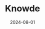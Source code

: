 ---  
layout: startup_page  
title: "Knowde"  
id: "knowde.com"  
permalink: "/knowdeknowde.com08012024/"  
website: "https://www.knowde.com/"  
funding_round: "Series C"  
funding_amount: "$60M"  
investors: "Blue Cloud Ventures, Point72 Private Investments, Sequoia"  
about: "Knowde is an online marketplace connecting buyers and sellers of chemicals and polymers. It aims to bring transparency and efficiency to this traditionally fragmented market by providing a digital platform for transactions and information sharing. The company works with major brands and boasts a large network of chemical suppliers."  
markets: "Chemicals, Polymers, Advertising, Artificial Intelligence (AI), Chemical, E-Commerce, Information Technology, Internet, Marketing, Software"  
hq: "San Jose, California, United States"  
founded_year: "2017"  
linkedin: "https://www.linkedin.com/company/knowde"  
twitter: "https://twitter.com/knowde"  
instagram: ""  
facebook: "https://www.facebook.com/knowde2018"  
crunchbase: "https://www.crunchbase.com/organization/knowde"  
pitchbook: "https://pitchbook.com/profiles/company/229877-47"  

date_display: "01-Aug-2024"  
date: "2024-08-01"

# SEO Optimization  
meta_title: "Knowde - Series C Funding ($60M)"  
meta_description: "Knowde, Knowde is an online marketplace connecting buyers and sellers of chemicals and polymers. It aims to bring transparency and efficiency to this traditio..."  
meta_keywords: "Knowde, Chemicals, Polymers, Advertising, Artificial Intelligence (AI), Chemical, E-Commerce, Information Technology, Internet, Marketing, Software, Series C funding"  
canonical_url: "https://startup.projectstartups.com/knowdeknowde.com08012024/"  
---